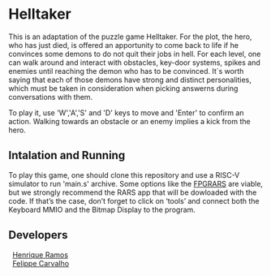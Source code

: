 # Helltaker
 This is an adaptation of the puzzle game Helltaker. For the plot, the hero, who has just died, is offered an apportunity to come back to life if he convinces
 some demons to do not quit their jobs in hell. For each level, one can walk around and interact with obstacles, key-door systems, spikes and enemies until reaching the demon who has to be convinced.
 It`s worth saying that each of those demons have strong and distinct personalities, which must be taken in consideration when picking answerns during conversations with them.

To play it, use 'W','A','S' and 'D' keys to move and 'Enter' to confirm an action. Walking towards an obstacle or an enemy implies a kick from the hero.

## Intalation and Running
To play this game, one should clone this repository and use a RISC-V simulator to run 'main.s' archive. Some options like the <a href="https://github.com/LeoRiether/FPGRARS">FPGRARS</a> are viable, but
we strongly recommend the RARS app that will be dowloaded with the code. If that’s the case, don’t forget to click on ‘tools’ and connect both the Keyboard MMIO and the Bitmap Display to the program.

## Developers
   &nbsp; <a href="https://www.linkedin.com/in/henrique-ramos-02b4151b0/">Henrique Ramos</a>
  <br>
   &nbsp; <a href="https://github.com/CarvalhoFelippe">Felippe Carvalho</a>
